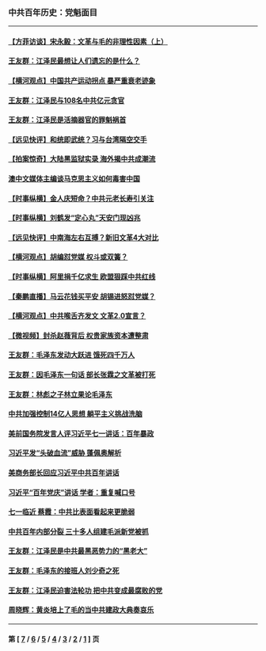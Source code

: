### 中共百年历史：党魁面目
---
#### [【方菲访谈】宋永毅：文革与毛的非理性因素（上）](../../pages/nf1176107/n13469956.md?02010430) 
#### [王友群：江泽民最想让人们遗忘的是什么？](../../pages/nf1176107/n13408949.md?02010430) 
#### [【横河观点】中国共产运动拐点 暴严重衰老迹象](../../pages/nf1176107/n13388333.md?02010430) 
#### [王友群：江泽民与108名中共亿元贪官](../../pages/nf1176107/n13352358.md?02010430) 
#### [王友群：江泽民是活摘器官的罪魁祸首](../../pages/nf1176107/n13336903.md?02010430) 
#### [【远见快评】和统即武统？习与台湾隔空交手](../../pages/nf1176107/n13297739.md?02010430) 
#### [【拍案惊奇】大陆黑监狱实录 海外揭中共成潮流](../../pages/nf1176107/n13288853.md?02010430) 
#### [澳中文媒体主编谈马克思主义如何毒害中国](../../pages/nf1176107/n13257387.md?02010430) 
#### [【时事纵横】金人庆短命？中共元老长寿引关注](../../pages/nf1176107/n13217934.md?02010430) 
#### [【时事纵横】刘鹤发“定心丸”天安门现凶兆](../../pages/nf1176107/n13215416.md?02010430) 
#### [【远见快评】中南海左右互搏？新旧文革4大对比](../../pages/nf1176107/n13214745.md?02010430) 
#### [【横河观点】胡编怼党媒 权斗或双簧？](../../pages/nf1176107/n13210864.md?02010430) 
#### [【时事纵横】阿里捐千亿求生 欧盟狠踩中共红线](../../pages/nf1176107/n13206431.md?02010430) 
#### [【秦鹏直播】马云花钱买平安 胡锡进怒怼党媒？](../../pages/nf1176107/n13206392.md?02010430) 
#### [【横河观点】中共喉舌齐发文 文革2.0宣言？](../../pages/nf1176107/n13201248.md?02010430) 
#### [【微视频】封杀赵薇背后 权贵家族资本遭整肃](../../pages/nf1176107/n13197798.md?02010430) 
#### [王友群：毛泽东发动大跃进 饿死四千万人](../../pages/nf1176107/n13177158.md?02010430) 
#### [王友群：因毛泽东一句话 部长张霖之文革被打死](../../pages/nf1176107/n13161711.md?02010430) 
#### [王友群：林彪之子林立果论毛泽东](../../pages/nf1176107/n13128622.md?02010430) 
#### [中共加强控制14亿人思想 躺平主义挑战洗脑](../../pages/nf1176107/n13094299.md?02010430) 
#### [美前国务院发言人评习近平七一讲话：百年暴政](../../pages/nf1176107/n13066986.md?02010430) 
#### [习近平发“头破血流”威胁 蓬佩奥解析](../../pages/nf1176107/n13063604.md?02010430) 
#### [美商务部长回应习近平中共百年讲话](../../pages/nf1176107/n13062903.md?02010430) 
#### [习近平“百年党庆”讲话 学者：重复喊口号](../../pages/nf1176107/n13061411.md?02010430) 
#### [七一临近 蔡霞：中共比表面看起来更脆弱](../../pages/nf1176107/n13056418.md?02010430) 
#### [中共百年内部分裂 三十多人组建毛派新党被抓](../../pages/nf1176107/n13044023.md?02010430) 
#### [王友群：江泽民是中共最黑恶势力的“黑老大”](../../pages/nf1176107/n13022180.md?02010430) 
#### [王友群：毛泽东的接班人刘少奇之死](../../pages/nf1176107/n12991772.md?02010430) 
#### [王友群：江泽民迫害法轮功 把中共变成最腐败的党](../../pages/nf1176107/n12947347.md?02010430) 
#### [周晓辉：黄炎培上了毛的当中共建政大典奏哀乐](../../pages/nf1176107/n12942780.md?02010430) 

---
#### 第 [ [7](./7.md?02010430) / [6](./6.md?02010430) / [5](./5.md?02010430) / [4](./4.md?02010430) / [3](./3.md?02010430) / [2](./2.md?02010430) / [1](./1.md?02010430) ] 页
